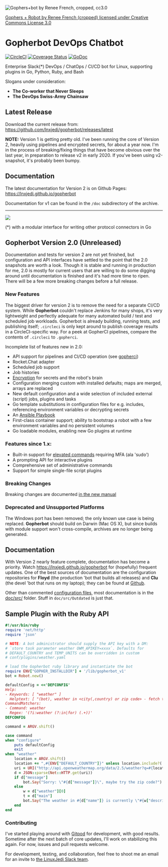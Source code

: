 ![Gophers+bot by Renee French, cropped, cc3.0](https://raw.githubusercontent.com/wiki/lnxjedi/gopherbot/gopherbot.PNG)

[Gophers + Robot by Renee French (cropped) licensed under Creative Commons License 3.0](https://creativecommons.org/licenses/by/3.0/)

# Gopherbot DevOps Chatbot

[![CircleCI](https://circleci.com/gh/lnxjedi/gopherbot.svg?style=shield)](https://circleci.com/gh/lnxjedi/gopherbot)
[![Coverage Status](https://coveralls.io/repos/github/lnxjedi/gopherbot/badge.svg?branch=master&service=github)](https://coveralls.io/github/lnxjedi/gopherbot?branch=master)
[![GoDoc](https://godoc.org/github.com/lnxjedi/gopherbot/bot?status.png)](https://godoc.org/github.com/lnxjedi/gopherbot/bot)

Enterprise Slack(\*) DevOps / ChatOps / CI/CD bot for Linux, supporting plugins in Go, Python, Ruby, and Bash

Slogans under consideration:
* **The Co-worker that Never Sleeps**
* **The DevOps Swiss-Army Chainsaw**

## Latest Release
Download the current release from: https://github.com/lnxjedi/gopherbot/releases/latest

**NOTE:** Version 1 is getting pretty old. I've been running the core of Version 2, heavily using pipelines and encrypted secrets, for about a year now. I'm in the process of breaking/fixing things that have become obvious over the last year, in preparation to release v2 in early 2020. If you've been using v2-snapshot, it's probably been bumpy.

## Documentation
The latest documentation for Version 2 is on Github Pages: https://lnxjedi.github.io/gopherbot

Documentation for v1 can be found in the `/doc` subdirectory of the archive.

---

![](https://raw.githubusercontent.com/wiki/lnxjedi/gopherbot/botdemo.gif)

(*) with a modular interface for writing other protocol connectors in Go

## Gopherbot Version 2.0 (Unreleased)

Documentation and tests for version 2 are not yet finished, but configuration and API interfaces have settled to the point that the 2.0 snapshots are worth a look. Though it is stable and running in production for me, 2.0 is mostly for current users that are willing to do some digging around until documentation is finished and it's had more time to ripen. There will be a few more breaking changes before a full release.

### New Features

The biggest driver for version 2 is to remove the need for a separate CI/CD system. While **Gopherbot** couldn't replace Jenkins for many shops, it's very lightweight and perfectly adequate for many automated build / test and scheduled job workloads. Gopherbot is already building, running tests, and publishing itself; `.circleci` is only kept around to publish coverage results in a CircleCI-specific way. For a peek at GopherCI pipelines, compare the contents of `.circleci` to `.gopherci`.

Incomplete list of features new in 2.0:
* API support for pipelines and CI/CD operation (see [gopherci](jobs/gopherci.py))
* Rocket.Chat adapter
* Scheduled job support
* Job histories
* [Encryption](doc/src/Security-Overview.md) for secrets and the robot's brain
* Configuration merging custom with installed defaults; maps are merged, arrays are replaced
* New default configuration and a wide selection of included external (script) jobs, plugins and tasks
* Go template substitutions in configuration files for e.g. includes, referencing environment variables or decrypting secrets
* An [Ansible Playbook](https://github.com/lnxjedi/ansible-role-gopherbot)
* First-class container support; ability to bootstrap a robot with a few environment variables and no persistent volumes
* Go loadable modules, enabling new Go plugins at runtime

### Features since 1.x:
* Built-in support for [elevated commands](doc/src/Security-Overview.md#elevation) requiring MFA (ala 'sudo')
* A prompting API for interactive plugins
* Comprehensive set of administrative commands
* Support for simple single-file script plugins

### Breaking Changes

Breaking changes are documented [in the new manual](https://lnxjedi.github.io/gopherbot/Upgrading.html)

### Deprecated and Unsupported Platforms
The Windows port has been removed; the only known use case is being replaced. **Gopherbot** should build on Darwin (Mac OS X), but since builds with module support won't cross-compile, archives are no longer being generated.

## Documentation

With Version 2 nearly feature complete, documentation has become a priority. Watch https://lnxjedi.github.io/gopherbot for (hopefully) frequent updates. One of the best sources of documentation are the configuration repositories for **Floyd** (the production 'bot that builds all releases) and **Clu** (the devel 'bot that runs on my laptop); they can be found at [Github](https://github.com/parsley42).

Other than commented [configuration files](conf/robot.yaml), most documentation is in the [doc/src/](doc/src/) folder. Stuff in `doc/src/Outdated` is just that.

## Sample Plugin with the Ruby API
```ruby
#!/usr/bin/ruby
require 'net/http'
require 'json'

# NOTE: A bot administrator should supply the API key with a DM:
# `store task parameter weather OWM_APIKEY=xxxx`. Defaults for
# DEFAULT_COUNTRY and TEMP_UNITS can be overridden in custom
# conf/plugins/weather.yaml

# load the Gopherbot ruby library and instantiate the bot
require ENV["GOPHER_INSTALLDIR"] + '/lib/gopherbot_v1'
bot = Robot.new()

defaultConfig = <<'DEFCONFIG'
Help:
- Keywords: [ "weather" ]
  Helptext: [ "(bot), weather in <city(,country) or zip code> - fetch the weather from OpenWeatherMap" ]
CommandMatchers:
- Command: weather
  Regex: '(?i:weather (?:in|for) (.+))'
DEFCONFIG

command = ARGV.shift()

case command
when "configure"
	puts defaultConfig
	exit
when "weather"
    location = ARGV.shift()
    location += ",#{ENV["DEFAULT_COUNTRY"]}" unless location.include?(',')
    uri = URI("http://api.openweathermap.org/data/2.5/weather?q=#{location}&units=#{ENV["TEMP_UNITS"]}&APPID=#{ENV["OWM_APIKEY"]}")
    d = JSON::parse(Net::HTTP.get(uri))
    if d["message"]
        bot.Say("Sorry: \"#{d["message"]}\", maybe try the zip code?")
    else
        w = d["weather"][0]
        t = d["main"]
        bot.Say("The weather in #{d["name"]} is currently \"#{w["description"]}\" and #{t["temp"]} degrees, with a forecast low of #{t["temp_min"]} and high of #{t["temp_max"]}")
    end
end
```

### Contributing
I've started playing around with [Gitpod](https://gitpod.io) for development, with good results. Sometime after the next batch of core updates, I'll work on stabilizing this again. For now, issues and pull requests welcome.

For development, testing, and collaboration, feel free to shoot me an email for an invite to [the LinuxJedi Slack team](https://linuxjedi.slack.com).
